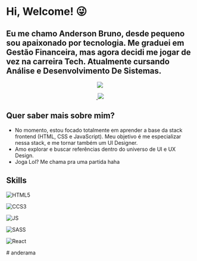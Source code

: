 # Hi, Welcome! 😜

## Eu me chamo Anderson Bruno, desde pequeno sou apaixonado por tecnologia. Me graduei em Gestão Financeira, mas agora decidi me jogar de vez na carreira Tech. Atualmente cursando Análise e Desenvolvimento De Sistemas.

<p align='center'>
    <a href="https://www.linkedin.com/in/anderama/">
        <img src="https://img.shields.io/badge/linkedin-%230077B5.svg?&style=for-the-badge&logo=linkedin&logoColor=white" />
    </a
</p>
<p align='center'>
    <a href="https://instagram.com/anderamaa">
    ​    <img src="https://img.shields.io/badge/instagram-%23E4405F.svg?&style=for-the-badge&logo=instagram&logoColor=white" />
     </a>
</p>
        
## Quer saber mais sobre mim?

- No momento, estou focado totalmente em aprender a base da stack frontend (HTML, CSS e JavaScript). Meu objetivo é me especializar nessa stack, e me tornar também um UI Designer.
- Amo explorar e buscar referências dentro do universo de UI e UX Design.
- Joga Lol? Me chama pra uma partida haha



## Skills

<p align='center'>
    
</p>

![HTML5](https://img.shields.io/badge/HTML5-E34F26?style=for-the-badge&logo=html5&logoColor=white)

![CCS3](https://img.shields.io/badge/CSS3-1572B6?style=for-the-badge&logo=css3&logoColor=white)

![JS](https://img.shields.io/badge/JavaScript-F7DF1E?style=for-the-badge&logo=javascript&logoColor=black)

![SASS](https://img.shields.io/badge/Sass-CC6699?style=for-the-badge&logo=sass&logoColor=white)

![React](https://img.shields.io/badge/React-20232A?style=for-the-badge&logo=react&logoColor=61DAFB)

</p># anderama
